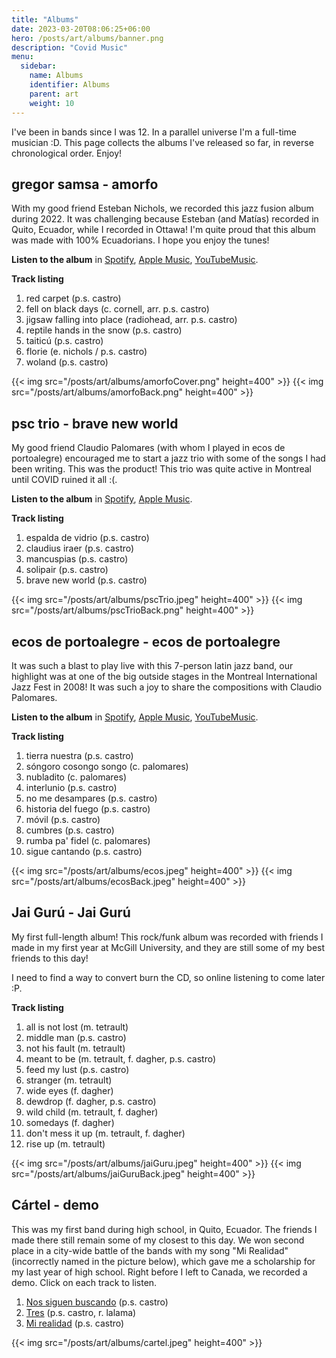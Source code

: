 ```yaml
---
title: "Albums"
date: 2023-03-20T08:06:25+06:00
hero: /posts/art/albums/banner.png
description: "Covid Music"
menu:
  sidebar:
    name: Albums
    identifier: Albums
    parent: art
    weight: 10
---
```


I've been in bands since I was 12. In a parallel universe I'm a full-time musician :D. This page collects the albums I've released so far, in reverse chronological order. Enjoy!

## gregor samsa - amorfo

With my good friend Esteban Nichols, we recorded this jazz fusion album during 2022. It was challenging because Esteban (and Matías) recorded in Quito, Ecuador, while I recorded in Ottawa! I'm quite proud that this album was made with 100% Ecuadorians. I hope you enjoy the tunes!

**Listen to the album** in [Spotify](), [Apple Music](https://music.apple.com/us/album/amorfo/1675917522), [YouTubeMusic](https://music.youtube.com/playlist?list=OLAK5uy_luF1t-IbgYBuLcX9VDTz-LzJr3EoHQBt0&feature=share).

**Track listing**
1. red carpet (p.s. castro)
1. fell on black days (c. cornell, arr. p.s. castro)
1. jigsaw falling into place (radiohead, arr. p.s. castro)
1. reptile hands in the snow (p.s. castro)
1. taiticú (p.s. castro)
1. florie (e. nichols / p.s. castro)
1. woland (p.s. castro)

{{< img src="/posts/art/albums/amorfoCover.png" height=400" >}}
{{< img src="/posts/art/albums/amorfoBack.png" height=400" >}}


## psc trio - brave new world

My good friend Claudio Palomares (with whom I played in ecos de portoalegre) encouraged me to start a jazz trio with some of the songs I had been writing. This was the product! This trio was quite active in Montreal until COVID ruined it all :(.

**Listen to the album** in [Spotify](https://open.spotify.com/album/0wf3nFPEl8ddii8zcbxHXz?si=1HlFdT7vRLmFN_dkZAfefg), [Apple Music](https://music.apple.com/us/album/brave-new-world/1323737329).

**Track listing**
1. espalda de vidrio (p.s. castro)
1. claudius iraer (p.s. castro)
1. mancuspias (p.s. castro)
1. solipair (p.s. castro)
1. brave new world (p.s. castro)

{{< img src="/posts/art/albums/pscTrio.jpeg" height=400" >}}
{{< img src="/posts/art/albums/pscTrioBack.png" height=400" >}}

## ecos de portoalegre - ecos de portoalegre

It was such a blast to play live with this 7-person latin jazz band, our highlight was at one of the big outside stages in the Montreal International Jazz Fest in 2008! It was such a joy to share the compositions with Claudio Palomares.

**Listen to the album** in [Spotify](https://open.spotify.com/album/1b9al1beoyjiCYdbyvDSKZ?si=yi3c3d4uRnaNqkW40u1eBg), [Apple Music](https://music.apple.com/us/album/ecos-de-portoalegre/347032707), [YouTubeMusic](https://music.youtube.com/playlist?list=OLAK5uy_lYBtGx-Hx_Btaveum2Iv-FsHMUfrnWEoM&feature=share).

**Track listing**
1. tierra nuestra (p.s. castro)
1. sóngoro cosongo songo (c. palomares)
1. nubladito (c. palomares)
1. interlunio (p.s. castro)
1. no me desampares (p.s. castro)
1. historia del fuego (p.s. castro)
1. móvil (p.s. castro)
1. cumbres (p.s. castro)
1. rumba pa' fidel (c. palomares)
1. sigue cantando (p.s. castro)

{{< img src="/posts/art/albums/ecos.jpeg" height=400" >}}
{{< img src="/posts/art/albums/ecosBack.jpeg" height=400" >}}

## Jai Gurú - Jai Gurú

My first full-length album! This rock/funk album was recorded with friends I made in my first year at McGill University, and they are still some of my best friends to this day!

I need to find a way to convert burn the CD, so online listening to come later :P.

**Track listing**
1. all is not lost (m. tetrault)
1. middle man (p.s. castro)
1. not his fault (m. tetrault)
1. meant to be (m. tetrault, f. dagher, p.s. castro)
1. feed my lust (p.s. castro)
1. stranger (m. tetrault)
1. wide eyes (f. dagher)
1. dewdrop (f. dagher, p.s. castro)
1. wild child (m. tetrault, f. dagher)
1. somedays (f. dagher)
1. don't mess it up (m. tetrault, f. dagher)
1. rise up (m. tetrault)

{{< img src="/posts/art/albums/jaiGuru.jpeg" height=400" >}}
{{< img src="/posts/art/albums/jaiGuruBack.jpeg" height=400" >}}

## Cártel - demo

This was my first band during high school, in Quito, Ecuador. The friends I made there still remain some of my closest to this day. We won second place in a city-wide battle of the bands with my song "Mi Realidad" (incorrectly named in the picture below), which gave me a scholarship for my last year of high school. Right before I left to Canada, we recorded a demo. Click on each track to listen.

1. [Nos siguen buscando](https://drive.google.com/file/d/11m6goV3YfqreZoRTVKr6LWRE94MO89js/view?usp=share_link) (p.s. castro)
1. [Tres](https://drive.google.com/file/d/1EpBTY2i7BuGsAvW2VwXxaV09kpjorAXz/view?usp=share_link) (p.s. castro, r. lalama)
1. [Mi realidad](https://drive.google.com/file/d/1gbyfBD6mmu3PjzIoNvaSIpuj8UkDJlfU/view?usp=share_link) (p.s. castro)

{{< img src="/posts/art/albums/cartel.jpeg" height=400" >}}
